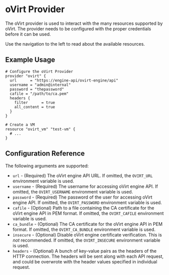 # oVirt Provider
The oVirt provider is used to interact with the many resources supported by oVirt. The provider needs to be configured with the proper credentials before it can be used.

Use the navigation to the left to read about the available resources.

## Example Usage

```hcl
# Configure the oVirt Provider
provider "ovirt" {
  url      = "https://engine-api/ovirt-engine/api"
  username = "admin@internal"
  password = "thepassword"
  cafile = "/path/to/ca.pem"
  headers {
    filter      = true
    all_content = true
  }
}

# Create a VM
resource "ovirt_vm" "test-vm" {
  # ...
}
```

## Configuration Reference

The following arguments are supported:

* `url` - (Required) The oVirt engine API URL. If omitted, the `OVIRT_URL` environment variable is used.
* `username` - (Required) The username for accessing oVirt engine API. If omitted, the `OVIRT_USERNAME` environment variable is used.
* `password` - (Required) The password of the user for accessing oVirt engine API. If omitted, the `OVIRT_PASSWORD` environment variable is used.
* `cafile` - (Optional) Path to a file containing the CA certificate for the oVirt engine API in PEM format. If omitted, the `OVIRT_CAFILE` environment variable is used.
* `ca_bundle` - (Optional) The CA certificate for the oVirt engine API in PEM format. If omitted, the `OVIRT_CA_BUNDLE` environment variable is used.
* `insecure` - (Optional) Disable oVirt engine certificate verification. This is *not* recommended. If omitted, the `OVIRT_INSECURE` environment variable is used.
* `headers` - (Optional) A bunch of key-value pairs as the headers of the HTTP connection. The headers will be sent along with each API request, and could be overwrote with the header values specified in individual request.
